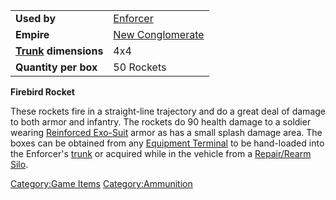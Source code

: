 |                                             |                                                    |
| ------------------------------------------- | -------------------------------------------------- |
| **Used by**                                 | [Enforcer](Enforcer.md "wikilink")                 |
| **Empire**                                  | [New Conglomerate](New_Conglomerate.md "wikilink") |
| **[Trunk](Trunk.md "wikilink") dimensions** | 4x4                                                |
| **Quantity per box**                        | 50 Rockets                                         |

**Firebird Rocket**

These rockets fire in a straight-line trajectory and do a great deal of
damage to both armor and infantry. The rockets do 90 health damage to a
soldier wearing [Reinforced Exo-Suit](Reinforced_Exo.$1.md "wikilink")
armor as has a small splash damage area. The boxes can be obtained from
any [Equipment Terminal](Equipment_Terminal.md "wikilink") to be
hand-loaded into the Enforcer's [trunk](trunk.md "wikilink") or acquired
while in the vehicle from a [Repair/Rearm
Silo](Repair.md/Rearm_Silo "wikilink").

[Category:Game Items](Category:Game_Items.md "wikilink")
[Category:Ammunition](Category:Ammunition.md "wikilink")

